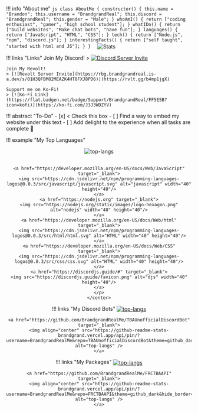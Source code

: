 !!! info "About me"
    ```js
    class AboutMe {
      constructor() {
        this.name = "Brandon";
        this.username = "BrandgrandReal";
        this.discord = "BrandgrandReal";
        this.gender = "Male";
      }
      whoAmI() {
        return ["coding enthusiast", "gamer", "high school student"];
      }
      whatIDo() {
        return ["build websites", "Make chat bots", "have fun"];
      }
      languages() {
        return ["JavaScript", "HTML", "CSS"];
      }
      tech() {
        return ["Node.js", "npm", "discord.js"];
      }
      interestingFacts() {
        return ["self taught", "started with html and JS"];
      }
    } 
    ```
    <img align="center" src="https://github-readme-stats-brandgrand.vercel.app/api?username=BrandgrandRealMe&theme=github_dark&show_icons=true&hide_border=true" alt="Stats" />



!!! links "Links"
    Join My Discord! 
    > [![Discord Server Invite](https://flat.badgen.net/discord/members/Bm6fMsA)](https://discord.gg/Bm6fMsA)
    
    Join My Revolt! 
    > [![Revolt Server Invite](https://rbg.brandgrandreal.is-a.dev/s/01H3QFBM82MEAZK4HT8FXJ8PD6)](https://rvlt.gg/b4mp1jgX)

    Support me on Ko-Fi! 
    > [![Ko-Fi Link](https://flat.badgen.net/badge/Support/BrandgrandReal/FF5E5B?icon=kofi)](https://ko-fi.com/J3J3WDZYV)

!!! abstract "To-Do"
    - [x] < Check this box
    - [ ] Find a way to embed my website under this text
    - [ ] Add delight to the experience when all tasks are complete :tada:


!!! example "My Top Languages"
    <center>
    <img align="center" src="https://github-readme-stats-brandgrand.vercel.app/api/top-langs/?username=BrandgrandRealMe&theme=github_dark&layout=compact&hide_border=true" alt="top-langs" />
    <br><br>
 
 
    <a href="https://developer.mozilla.org/en-US/docs/Web/JavaScript" target="_blank">
    <img src="https://cdn.jsdelivr.net/npm/programming-languages-logos@0.0.3/src/javascript/javascript.svg" alt="javascript" width="40" height="40"/>
    </a>
    <a href="https://nodejs.org" target="_blank">
    <img src="https://nodejs.org/static/images/logo-hexagon.png" alt="nodejs" width="40" height="40"/>
    </a>
    <a href="https://developer.mozilla.org/en-US/docs/Web/html" target="_blank">
    <img src="https://cdn.jsdelivr.net/npm/programming-languages-logos@0.0.3/src/html/html.svg" alt="HTML" width="40" height="40"/>
    </a>
    <a href="https://developer.mozilla.org/en-US/docs/Web/CSS" target="_blank">
    <img src="https://cdn.jsdelivr.net/npm/programming-languages-logos@0.0.3/src/css/css.svg" alt="HTML" width="40" height="40"/>
    </a>
    <a href="https://discordjs.guide/#" target="_blank">
    <img src="https://discordjs.guide/favicon.png" alt="djs" width="40" height="40"/>
    </a>
    </p>
    </center>

!!! links "My Discord Bots"
    <a href="https://github.com/BrandgrandRealMe/CyberBotOfficial" target="_blank">
    <img align="center" src="https://github-readme-stats-brandgrand.vercel.app/api/pin/?username=BrandgrandRealMe&repo=CyberBotOfficial&theme=github_dark&hide_border=true&show_owner=true" alt="top-langs" />
    </a>

    <a href="https://github.com/BrandgrandRealMe/TBAUnofficialDiscordBot" target="_blank">
    <img align="center" src="https://github-readme-stats-brandgrand.vercel.app/api/pin/?username=BrandgrandRealMe&repo=TBAUnofficialDiscordBot&theme=github_dark&hide_border=true&show_owner=true" alt="top-langs" />
    </a>

!!! links "My Packages"
    <a href="https://github.com/BrandgrandRealMe/BetterLogsDiscord" target="_blank">
    <img align="center" src="https://github-readme-stats-brandgrand.vercel.app/api/pin/?username=BrandgrandRealMe&repo=BetterDevLogs&theme=github_dark&hide_border=true&show_owner=true" alt="top-langs" />
    </a>
    
    <a href="https://github.com/BrandgrandRealMe/FRCTBAAPI" target="_blank">
    <img align="center" src="https://github-readme-stats-brandgrand.vercel.app/api/pin/?username=BrandgrandRealMe&repo=FRCTBAAPI&theme=github_dark&hide_border=true&show_owner=true" alt="top-langs" />
    </a>


<br />  
<br />  
<br />  


